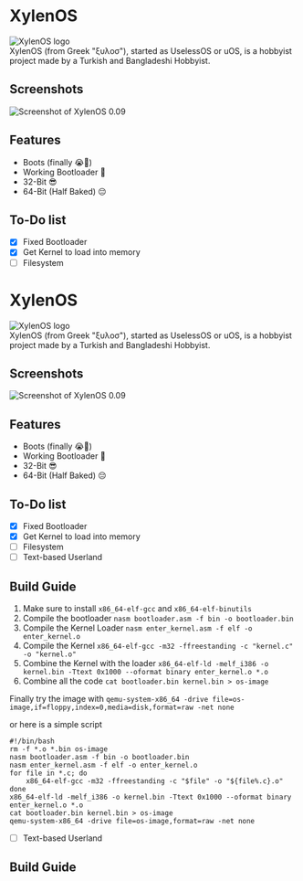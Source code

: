 # XylenOS
![XylenOS logo](https://i.imgur.com/v5dNEFR.png) <br>
XylenOS (from Greek "ξυλοσ"), started as UselessOS or uOS, is a hobbyist project made by a Turkish and Bangladeshi Hobbyist. <br/>

## Screenshots
![Screenshot of XylenOS 0.09](https://media.discordapp.net/attachments/1352748114448224368/1375015446054572072/image.png?ex=6830266c&is=682ed4ec&hm=d32f8d5b990f56405f6a25903af8f3bf132a2e59cb04b43cee45e627b8c541c7&=&format=webp&quality=lossless)


## Features

 - Boots (finally :sob:🙏)
 - Working Bootloader 🤑
 - 32-Bit 😎
 - 64-Bit (Half Baked) :pensive:

## To-Do list

 - [x] Fixed Bootloader
 - [x] Get Kernel to load into memory
 - [ ] Filesystem
# XylenOS
![XylenOS logo](https://i.imgur.com/v5dNEFR.png) <br>
XylenOS (from Greek "ξυλοσ"), started as UselessOS or uOS, is a hobbyist project made by a Turkish and Bangladeshi Hobbyist. <br/>

## Screenshots
![Screenshot of XylenOS 0.09](https://media.discordapp.net/attachments/1352748114448224368/1375015446054572072/image.png?ex=6830266c&is=682ed4ec&hm=d32f8d5b990f56405f6a25903af8f3bf132a2e59cb04b43cee45e627b8c541c7&=&format=webp&quality=lossless)


## Features

 - Boots (finally :sob:🙏)
 - Working Bootloader 🤑
 - 32-Bit 😎
 - 64-Bit (Half Baked) :pensive:

## To-Do list

 - [x] Fixed Bootloader
 - [x] Get Kernel to load into memory
 - [ ] Filesystem
 - [ ] Text-based Userland
 
## Build Guide
1. Make sure to install `x86_64-elf-gcc` and `x86_64-elf-binutils`
2. Compile the bootloader `nasm bootloader.asm -f bin -o bootloader.bin`
3. Compile the Kernel Loader `nasm enter_kernel.asm -f elf -o enter_kernel.o`
4. Compile the Kernel `x86_64-elf-gcc -m32 -ffreestanding -c "kernel.c" -o "kernel.o"`
5. Combine the Kernel with the loader `x86_64-elf-ld -melf_i386 -o kernel.bin -Ttext 0x1000 --oformat binary enter_kernel.o *.o`
6. Combine all the code `cat bootloader.bin kernel.bin > os-image`

Finally try the image with `qemu-system-x86_64 -drive file=os-image,if=floppy,index=0,media=disk,format=raw -net none`

or here is a simple script 

    #!/bin/bash
    rm -f *.o *.bin os-image
    nasm bootloader.asm -f bin -o bootloader.bin
    nasm enter_kernel.asm -f elf -o enter_kernel.o
    for file in *.c; do
        x86_64-elf-gcc -m32 -ffreestanding -c "$file" -o "${file%.c}.o"
    done 
    x86_64-elf-ld -melf_i386 -o kernel.bin -Ttext 0x1000 --oformat binary enter_kernel.o *.o
    cat bootloader.bin kernel.bin > os-image
    qemu-system-x86_64 -drive file=os-image,format=raw -net none 



 - [ ] Text-based Userland
 
## Build Guide

